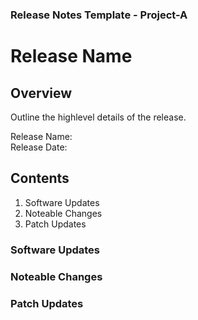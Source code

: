 ### Release Notes Template - Project-A


# Release Name

## Overview

Outline the highlevel details of the release.

Release Name:   
Release Date:

## Contents
1. Software Updates
2. Noteable Changes
3. Patch Updates


### Software Updates

### Noteable Changes

### Patch Updates